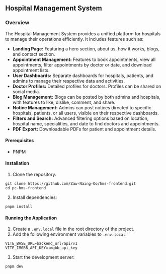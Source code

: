 ## Hospital Management System

### Overview

The Hospital Management System provides a unified platform for hospitals to manage their operations efficiently. It includes features such as:

- **Landing Page:** Featuring a hero section, about us, how it works, blogs, and contact section.
- **Appointment Management:** Features to book appointments, view all appointments, filter appointments by doctor or date, and download appointment lists.
- **User Dashboards:** Separate dashboards for hospitals, patients, and admins to manage their respective data and activities.
- **Doctor Profiles:** Detailed profiles for doctors. Profiles can be shared on social media.
- **Blog Management:** Blogs can be posted by both admins and hospitals, with features to like, dislike, comment, and share.
- **Notice Management:** Admins can post notices directed to specific hospitals, patients, or all users, visible on their respective dashboards.
- **Filters and Search:** Advanced filtering options based on location, hospital name, specialities, and date to find doctors and appointments.
- **PDF Export:** Downloadable PDFs for patient and appointment details.

#### Prerequisites

- PNPM

#### Installation

1. Clone the repository:

```
git clone https://github.com/Zaw-Naing-Oo/hms-frontend.git
cd pc-hms-frontend
```

2. Install dependencies:

```
pnpm install
```

#### Running the Application

1. Create a `.env.local` file in the root directory of the project.
2. Add the following environment variables to `.env.local`:

```
VITE_BASE_URL=backend_url/api/v1
VITE_IMGBB_API_KEY=imgbb_api_key
```

3. Start the development server:

```
pnpm dev
```
